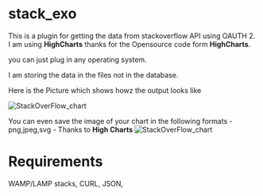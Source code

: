 stack_exo
=========

This is a plugin for getting the data from stackoverflow API using OAUTH 2.
I am using <strong>HighCharts</strong> thanks for the Opensource code form <strong>HighCharts</strong>.

you can just plug in any operating system.

I am storing the data in the files not in the database.

Here is the Picture which shows howz the output looks like


<img src="https://lh4.googleusercontent.com/-Go7poE5KjOw/U6EtMnboFaI/AAAAAAAAAhI/VPP2346aWZE/s1440/StackOverFlow%2520in%2520Graphs.png" alt="StackOverFlow_chart"/>

You can even save the image of your chart in the following formats - png,jpeg,svg - Thanks to <strong> High Charts </strong>
<img src="https://lh3.googleusercontent.com/-XZdPySnAsAQ/U6ErxT-8TdI/AAAAAAAAAg8/hGvqsVvftmE/s1024/chart.jpeg" alt="StackOverFlow_chart"/>




Requirements
============

WAMP/LAMP stacks, CURL, JSON, 


